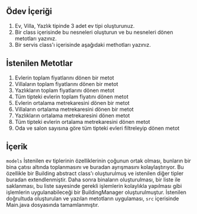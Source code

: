 ## Ödev İçeriği

1. Ev, Villa, Yazlık tipinde 3 adet ev tipi oluşturunuz.
2. Bir class içerisinde bu nesneleri oluşturun ve bu nesneleri dönen metotları yazınız.
3. Bir servis class'ı içerisinde aşağıdaki methotları yazınız.

## İstenilen Metotlar

 1. Evlerin toplam fiyatlarını dönen bir metot 
 2. Villaların toplam fiyatlarını dönen bir metot 
 3. Yazlıkların toplam fiyatlarını dönen metot 
 4. Tüm tipteki evlerin toplam fiyatını dönen metot 
 5. Evlerin ortalama metrekaresini dönen bir metot 
 6. Villaların ortalama metrekaresini dönen bir metot 
 7. Yazlıkların ortalama metrekaresini dönen metot 
 8. Tüm tipteki evlerin ortalama metrekaresini dönen metot 
 9. Oda ve salon sayısına göre tüm tipteki evleri filtreleyip dönen metot 
 
## İçerik

`models`
İstenilen ev tiplerinin özelliklerinin çoğunun ortak olması, bunların bir bina çatısı altında toplanmasını ve buradan ayrışmasını kolaylaştırıyor. Bu özellikle bir Building abstract class'ı oluşturulmuş ve istenilen diğer tipler buradan extendlenmiştir. Daha sonra binaların oluşturulması, bir liste ile saklanması, bu liste sayesinde gerekli işlemlerin kolaylıkla yapılması gibi işlemlerin uygulanabileceği bir BuildingManager oluşturulmuştur. 
İstenilen doğrultuda oluşturulan ve yazılan metotların uygulaması, `src` içerisinde Main.java dosyasında tamamlanmıştır. 
